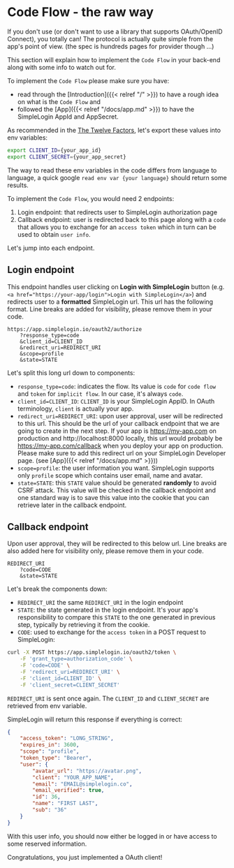 # Code Flow - the raw way

If you don't use (or don't want to use a library that supports OAuth/OpenID Connect), you totally can! The protocol is actually quite simple from the app's point of view. (the spec is hundreds pages for provider though ...)

This section will explain how to implement the `Code Flow` in your back-end along with some info to watch out for.

To implement the `Code Flow` please make sure you have:

- read through the [Introduction]({{< relref "/" >}}) to have a rough idea on what is the `Code Flow` and
- followed the [App]({{< relref "/docs/app.md" >}}) to have the SimpleLogin AppId and AppSecret.

As recommended in the [The Twelve Factors](https://12factor.net), let's export these values into env variables:

```bash
export CLIENT_ID={your_app_id}
export CLIENT_SECRET={your_app_secret}
```

The way to read these env variables in the code differs from language to language, a quick google `read env var {your language}` should return some results.

To implement the `Code Flow`, you would need 2 endpoints:

1. Login endpoint: that redirects user to SimpleLogin authorization page
2. Callback endpoint: user is redirected back to this page along with a `code` that allows you to exchange for an `access token` which in turn can be used to obtain `user info`.

Let's jump into each endpoint.

## Login endpoint

This endpoint handles user clicking on **Login with SimpleLogin** button (e.g. `<a href="https://your-app/login">Login with SimpleLogin</a>`) and redirects user to a **formatted** SimpleLogin url. This url has the following format. Line breaks are added for visibility, please remove them in your code.

```text
https://app.simplelogin.io/oauth2/authorize
    ?response_type=code
    &client_id=CLIENT_ID
    &redirect_uri=REDIRECT_URI
    &scope=profile
    &state=STATE
```

Let's split this long url down to components:

- `response_type=code`: indicates the flow. Its value is `code` for `code flow` and `token` for `implicit flow`. In our case, it's always `code`.
- `client_id=CLIENT_ID`: `CLIENT_ID` is your SimpleLogin AppID. In OAuth terminology, `client` is actually your app.
- `redirect_uri=REDIRECT_URI`: upon user approval, user will be redirected to this url. This should be the url of your callback endpoint that we are going to create in the next step. If your app is https://my-app.com on production and http://localhost:8000 locally, this url would probably be https://my-app.com/callback when you deploy your app on production. Please make sure to add this redirect url on your SimpleLogin Developer page. (see [App]({{< relref "/docs/app.md" >}}))
- `scope=profile`: the user information you want. SimpleLogin supports only `profile` scope which contains user email, name and avatar.
- `state=STATE`: this `STATE` value should be generated **randomly** to avoid CSRF attack. This value will be checked in the callback endpoint and one standard way is to save this value into the cookie that you can retrieve later in the callback endpoint.

## Callback endpoint

Upon user approval, they will be redirected to this below url. Line breaks are also added here for visibility only, please remove them in your code.

```text
REDIRECT_URI
    ?code=CODE
    &state=STATE
```

Let's break the components down:

- `REDIRECT_URI` the same `REDIRECT_URI` in the login endpoint
- `STATE`: the state generated in the login endpoint. It's your app's responsibility to compare this `STATE` to the one generated in previous step, typically by retrieving it from the cookie.
- `CODE`: used to exchange for the `access token` in a POST request to SimpleLogin:

```bash
curl -X POST https://app.simplelogin.io/oauth2/token \
    -F 'grant_type=authorization_code' \
    -F 'code=CODE' \
    -F 'redirect_uri=REDIRECT_URI' \
    -F 'client_id=CLIENT_ID' \
    -F 'client_secret=CLIENT_SECRET'
```

`REDIRECT_URI` is sent once again. The `CLIENT_ID` and `CLIENT_SECRET` are retrieved from env variable.


SimpleLogin will return this response if everything is correct:

```json
{
    "access_token": "LONG_STRING",
    "expires_in": 3600,
    "scope": "profile",
    "token_type": "Bearer",
    "user": {
        "avatar_url": "https://avatar.png",
        "client": "YOUR_APP_NAME",
        "email": "EMAIL@simplelogin.co",
        "email_verified": true,
        "id": 36,
        "name": "FIRST LAST",
        "sub": "36"
    }
}
```

With this user info, you should now either be logged in or have access to some reserved information.

Congratulations, you just implemented a OAuth client!


